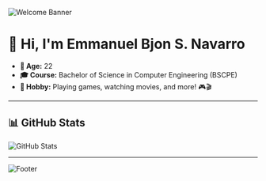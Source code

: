 ![Welcome Banner](https://capsule-render.vercel.app/api?type=wave&color=0:4facfe,100:00f2fe&height=200&section=header&text=Welcome%20to%20My%20GitHub!&fontSize=40&fontColor=ffffff&animation=fadeIn)

# 👋 Hi, I'm Emmanuel Bjon S. Navarro

- **📅 Age:** 22  
- **🎓 Course:** Bachelor of Science in Computer Engineering (BSCPE)  
- **🎯 Hobby:** Playing games, watching movies, and more! 🎮🎬  

---

## 📊 GitHub Stats
![GitHub Stats](https://github-readme-stats.vercel.app/api?username=Bjon123&show_icons=true&theme=tokyonight)  

---


![Footer](https://capsule-render.vercel.app/api?type=wave&color=0:00f2fe,100:4facfe&height=150&section=footer)
